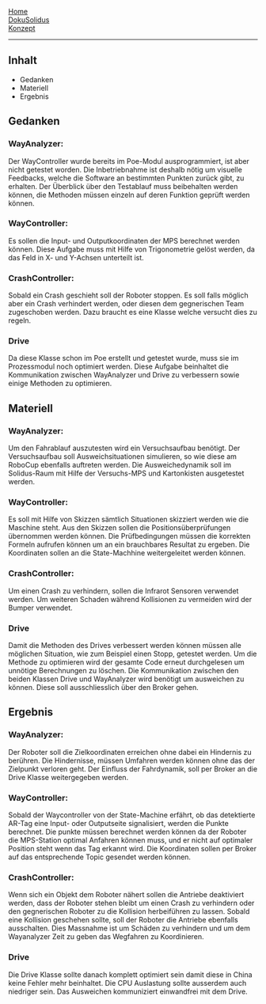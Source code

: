 [Home](home)  
[DokuSolidus](DokuSolidus)  
[Konzept](KonzeptBK)  

----------

## Inhalt  

- Gedanken
- Materiell
- Ergebnis

## Gedanken 
  
### WayAnalyzer:  
  
Der WayController wurde bereits im Poe-Modul ausprogrammiert, ist aber nicht getestet worden. Die Inbetriebnahme ist deshalb nötig um visuelle Feedbacks, welche die Software an bestimmten Punkten zurück gibt, zu erhalten. Der Überblick über den Testablauf muss beibehalten werden können, die Methoden müssen einzeln auf deren Funktion geprüft werden können.
  
### WayController:  
  
Es sollen die Input- und Outputkoordinaten der MPS berechnet werden können. Diese Aufgabe muss mit Hilfe von Trigonometrie gelöst werden, da das Feld in X- und Y-Achsen unterteilt ist.
  
### CrashController:  
  
Sobald ein Crash geschieht soll der Roboter stoppen. Es soll falls möglich aber ein Crash verhindert werden, oder diesen dem gegnerischen Team zugeschoben werden. Dazu braucht es eine Klasse welche versucht dies zu regeln.

### Drive

Da diese Klasse schon im Poe erstellt und getestet wurde, muss sie im Prozessmodul noch optimiert werden. Diese Aufgabe beinhaltet die Kommunikation zwischen WayAnalyzer und Drive zu verbessern sowie einige Methoden zu optimieren.
  
## Materiell  
  
### WayAnalyzer:  
  
Um den Fahrablauf auszutesten wird ein Versuchsaufbau benötigt. Der Versuchsaufbau soll Ausweichsituationen simulieren, so wie diese am RoboCup ebenfalls auftreten werden. Die Ausweichedynamik soll im Solidus-Raum mit Hilfe der Versuchs-MPS und Kartonkisten ausgetestet werden.
  
### WayController:  
  
Es soll mit Hilfe von Skizzen sämtlich Situationen skizziert werden wie die Maschine steht. Aus den Skizzen sollen die Positionsüberprüfungen übernommen werden können. Die Prüfbedingungen müssen die korrekten Formeln aufrufen können um an ein brauchbares Resultat zu ergeben. Die Koordinaten sollen an die State-Machhine weitergeleitet werden können.
  
### CrashController:  
  
Um einen Crash zu verhindern, sollen die Infrarot Sensoren verwendet werden. Um weiteren Schaden während Kollisionen zu vermeiden wird der Bumper verwendet.

### Drive

Damit die Methoden des Drives verbessert werden können müssen alle möglichen Situation, wie zum Beispiel einen Stopp, getestet werden. Um die Methode zu optimieren wird der gesamte Code erneut durchgelesen um unnötige Berechnungen zu löschen. Die Kommunikation zwischen den beiden Klassen Drive und WayAnalyzer wird benötigt um ausweichen zu können. Diese soll ausschliesslich über den Broker gehen.
  
## Ergebnis  
  
### WayAnalyzer:  
  
Der Roboter soll die Zielkoordinaten erreichen ohne dabei ein Hindernis zu berühren. Die Hindernisse, müssen Umfahren werden können ohne das der Zielpunkt verloren geht. Der Einfluss der Fahrdynamik, soll per Broker an die Drive Klasse weitergegeben werden.
  
### WayController:  
  
Sobald der Waycontroller von der State-Machine erfährt, ob das detektierte AR-Tag eine Input- oder Outputseite signalisiert, werden die Punkte berechnet. 
Die punkte müssen berechnet werden können da der Roboter die MPS-Station optimal Anfahren können muss, und er nicht auf optimaler Position steht wenn das Tag erkannt wird. Die Koordinaten sollen per Broker auf das entsprechende Topic gesendet werden können.
  
### CrashController:  
  
Wenn sich ein Objekt dem Roboter nähert sollen die Antriebe deaktiviert werden, dass der Roboter stehen bleibt um einen Crash zu verhindern oder den gegnerischen Roboter zu die Kollision herbeiführen zu lassen. Sobald eine Kollision geschehen sollte, soll der Roboter die Antriebe ebenfalls ausschalten. Dies Massnahme ist um Schäden zu verhindern und um dem Wayanalyzer Zeit zu geben das Wegfahren zu Koordinieren.

### Drive

Die Drive Klasse sollte danach komplett optimiert sein damit diese in China keine Fehler mehr beinhaltet. Die CPU Auslastung sollte ausserdem auch niedriger sein. Das Ausweichen kommuniziert einwandfrei mit dem Drive.

  